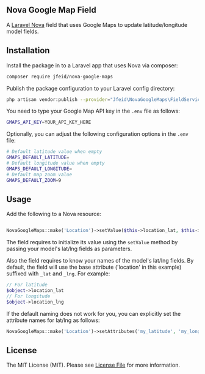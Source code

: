 ## Nova Google Map Field

A [Laravel Nova](https://nova.laravel.com) field that uses Google Maps to update latitude/longitude model fields.

## Installation

Install the package in to a Laravel app that uses Nova via composer:

```bash
composer require jfeid/nova-google-maps
```
Publish the package configuration to your Laravel config directory:

```bash
php artisan vendor:publish --provider="Jfeid\NovaGoogleMaps\FieldServiceProvider"
```
You need to type your Google Map API key in the `.env` file as follows:

```bash
GMAPS_API_KEY=YOUR_API_KEY_HERE
```
Optionally, you can adjust the following configuration options in the `.env` file:

```bash
# Default latitude value when empty
GMAPS_DEFAULT_LATITUDE=
# Default longitude value when empty
GMAPS_DEFAULT_LONGITUDE=
# Default map zoom value
GMAPS_DEFAULT_ZOOM=9
```

## Usage
Add the following to a Nova resource:

```php

NovaGoogleMaps::make('Location')->setValue($this->location_lat, $this->location_lng)
```

The field requires to initialize its value using the `setValue` method by passing your model's lat/lng fields as parameters.

Also the field requires to know your names of the model's lat/lng fields.
By default, the field will use the base attribute ('location' in this example) suffixed with `_lat` and `_lng`.
For example:

```php
// For latitude
$object->location_lat
// For longitude
$object->location_lng
```  

If the default naming does not work for you, you can explicitly set the attribute names for lat/lng as follows:
```php
NovaGoogleMaps::make('Location')->setAttributes('my_latitude', 'my_longitude')
``` 

## License

The MIT License (MIT). Please see [License File](LICENSE) for more information.
